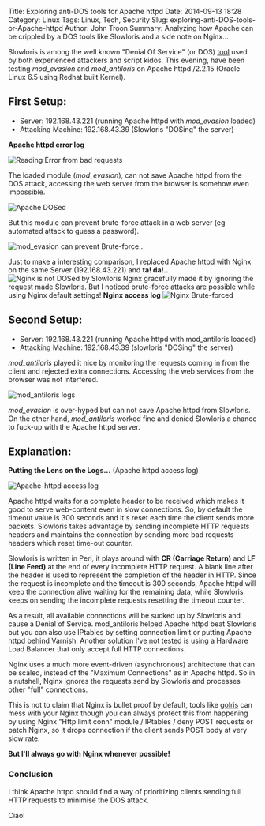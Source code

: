 Title: Exploring anti-DOS tools for Apache httpd
Date: 2014-09-13 18:28
Category: Linux
Tags: Linux, Tech, Security
Slug: exploring-anti-DOS-tools-or-Apache-httpd
Author: John Troon
Summary: Analyzing how Apache can be crippled by a DOS tools like Slowloris and a side note on Nginx...


Slowloris is among the well known "Denial Of Service" (or DOS) [tool](http://resources.infosecinstitute.com/dos-attacks-free-dos-attacking-tools/) used by both experienced attackers and script kidos. This evening, have been testing *mod_evasion* and *mod_antiloris* on Apache httpd /2.2.15 (Oracle Linux 6.5 using Redhat built Kernel).

First Setup:
-----------

- Server: 192.168.43.221 (running Apache httpd with *mod_evasion* loaded)
- Attacking Machine: 192.168.43.39 (Slowloris "DOSing" the server)

**Apache httpd error log**

![Reading Error from bad requests](/images/badheader.png "Apache error logs")

The loaded module (*mod_evasion*), can not save Apache httpd from the DOS attack, accessing the web server from the browser is somehow even impossible.

![Apache DOSed](/images/apachedown.png "Can not access via Browser")

But this module can prevent brute-force attack in a web server (eg automated attack to guess a password).

![mod_evasion can prevent Brute-force..](/images/bruteforce.png "mod_evasion can prevent Brute-force attack")

Just to make a interesting comparison, I replaced Apache httpd with Nginx on the same Server (192.168.43.221) and **ta! da!..**
![Nginx is not DOSed by Slowloris](/images/nginxup.png "Nginx is not DOSed by Slowloris") Nginx gracefully made it by ignoring the request made Slowloris. But I noticed brute-force attacks are possible while using Nginx default settings! **Nginx access log**
![Nginx Brute-forced](/images/bfnginx.png "Nginx can be Brute-forced")


Second Setup:
------------

- Server: 192.168.43.221 (running Apache httpd with mod_antiloris loaded)
- Attacking Machine: 192.168.43.39 (slowloris "DOSing" the server)

*mod_antiloris* played it nice by monitoring the requests coming in from the client and rejected extra connections. Accessing the web services from the browser was not interfered.

![mod_antiloris logs](/images/antiloris.png "mod_antiloris logs")

*mod_evasion* is over-hyped but can not save Apache httpd from Slowloris. On the other hand, *mod_antiloris* worked fine and denied Slowloris a chance to fuck-up with the Apache httpd server.

 
Explanation:
------------

**Putting the Lens on the Logs...** (Apache httpd access log)

![Apache-httpd access log](/images/accesslog.png "Apache httpd access log")


Apache httpd waits for a complete header to be received which makes it good to serve web-content even in slow connections. So, by default the timeout value is 300 seconds and it's reset each time the client sends more packets. Slowloris takes advantage by sending incomplete HTTP requests headers and maintains the connection by sending more bad requests headers which reset time-out counter.

Slowloris is written in Perl, it plays around with **CR (Carriage Return)** and **LF (Line Feed)** at the end of every incomplete HTTP request. A blank line after the header is used to represent the completion of the header in HTTP. Since the request is incomplete and the timeout is 300 seconds, Apache httpd will keep the connection alive waiting for the remaining data, while Slowloris keeps on sending the incomplete requests resetting the timeout counter.

As a result, all available connections will be sucked up by Slowloris and cause a Denial of Service. mod_antiloris helped Apache httpd beat Slowloris but you can also use IPtables by setting connection limit or putting Apache httpd behind Varnish. Another solution I've not tested is using a Hardware Load Balancer that only accept full HTTP connections.

Nginx uses a much more event-driven (asynchronous) architecture that can be scaled, instead of the "Maximum Connections" as in Apache httpd. So in a nutshell, Nginx ignores the requests send by Slowloris and processes other "full" connections.

This is not to claim that Nginx is bullet proof by default, tools like [golris](https://github.com/valyala/goloris) can mess with your Nginx though you can always protect this from happening by using Nginx "Http limit conn" module / IPtables / deny POST requests or patch Nginx, so it drops connection if the client sends POST body at very slow rate.

**But I'll always go with Nginx whenever possible!**

### Conclusion
I think Apache httpd should find a way of prioritizing clients sending full HTTP requests to minimise the DOS attack.

Ciao! 